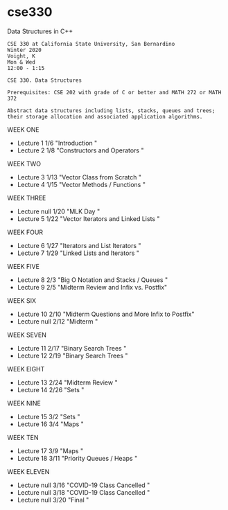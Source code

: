 # cse330
Data Structures in C++

```
CSE 330 at California State University, San Bernardino
Winter 2020
Voight, K
Mon & Wed
12:00 - 1:15
```

```
CSE 330. Data Structures

Prerequisites: CSE 202 with grade of C or better and MATH 272 or MATH 372

Abstract data structures including lists, stacks, queues and trees;
their storage allocation and associated application algorithms.

```

WEEK ONE

* Lecture 1	    1/6	"Introduction                       "
* Lecture 2     1/8	"Constructors and Operators         "

WEEK TWO

* Lecture 3  	1/13	"Vector Class from Scratch          "
* Lecture 4  	1/15  	"Vector Methods / Functions         "

WEEK THREE

* Lecture null  1/20    "MLK Day                            "
* Lecture 5  	1/22  	"Vector Iterators and Linked Lists  "

WEEK FOUR

* Lecture 6  	1/27  	"Iterators and List Iterators       "
* Lecture 7  	1/29 	"Linked Lists and Iterators         "

WEEK FIVE

* Lecture 8  	2/3 	"Big O Notation and Stacks / Queues  "
* Lecture 9  	2/5 	"Midterm Review and Infix vs. Postfix"

WEEK SIX

* Lecture 10    2/10 	"Midterm Questions and More Infix to Postfix"
* Lecture null 	2/12 	"Midterm                                    "

WEEK SEVEN

* Lecture 11 	2/17 	"Binary Search Trees                "
* Lecture 12 	2/19 	"Binary Search Trees                "

WEEK EIGHT

* Lecture 13    2/24 	"Midterm Review                     "
* Lecture 14 	2/26 	"Sets                               "

WEEK NINE

* Lecture 15 	3/2  	"Sets                               "
* Lecture 16 	3/4 	"Maps                               "

WEEK TEN

* Lecture 17 	3/9	    "Maps                               "
* Lecture 18 	3/11	"Priority Queues / Heaps            "

WEEK ELEVEN

* Lecture null	3/16	"COVID-19 Class Cancelled           "
* Lecture null  3/18    "COVID-19 Class Cancelled           "
* Lecture null  3/20    "Final                              "
